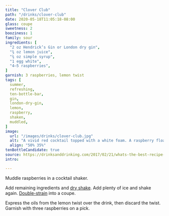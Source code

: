 ```yaml
---
title: "Clover Club"
path: "/drinks/clover-club"
date: 2020-05-18T11:05:18-08:00
glass: coupe
sweetness: 2
booziness: 1
family: sour
ingredients: [
  "2 oz Hendrick’s Gin or London dry gin",
  "¾ oz lemon juice",
  "¾ oz simple syrup",
  "1 egg white",
  "4–5 raspberries",
]
garnish: 3 raspberries, lemon twist
tags: [
  summer,
  refreshing,
  ten-bottle-bar,
  gin,
  london-dry-gin,
  lemon,
  raspberry,
  shaken,
  muddled,
]
image:
  url: "/images/drinks/clover-club.jpg"
  alt: "A vivid red cocktail topped with a white foam. A raspberry floats to one side atop the foam."
  align: "50% 35%"
tenBottleCandidate: true
source: https://drinksanddrinking.com/2017/02/21/whats-the-best-recipe-for-a-clover-club/
intro:

---
```

Muddle raspberries in a cocktail shaker.

Add remaining ingredients and [dry shake](/techniques/shaking/#dry-shaking).
Add plenty of ice and shake again.
[Double-strain](/techniques/straining/#double-straining) into a coupe.

Express the oils from the lemon twist over the drink, then discard the twist.
Garnish with three raspberries on a pick.
